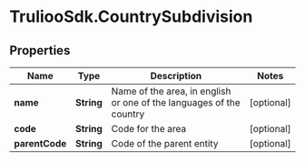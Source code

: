 # TruliooSdk.CountrySubdivision

## Properties

Name | Type | Description | Notes
------------ | ------------- | ------------- | -------------
**name** | **String** | Name of the area, in english or one of the languages of the country | [optional] 
**code** | **String** | Code for the area | [optional] 
**parentCode** | **String** | Code of the parent entity | [optional] 


